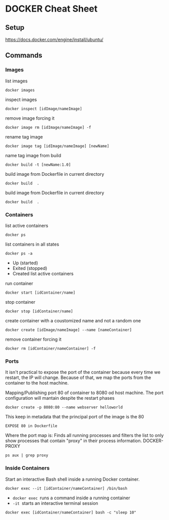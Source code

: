 # DOCKER Cheat Sheet
## Setup
https://docs.docker.com/engine/install/ubuntu/
## Commands
### Images

list images
```
docker images   
```
inspect images
```
docker inspect [idImage/nameImage]
```
remove image forcing it

```
docker image rm [idImage/nameImage] -f
```

rename tag image 
```
docker image tag [idImage/nameImage] [newName]
```

name tag image from build
```
docker build -t [newName:1.0]
```
build image from Dockerfile in current directory
```
docker build  .  
```
build image from Dockerfile in current directory
```
docker build  .  
```

### Containers
list active containers
```
docker ps   
```

list containers in all states
```
docker ps -a
```

* Up (started)
* Exited (stopped)
* Created
list active containers


run container  
```
docker start [idContainer/name]
```

stop container  
```
docker stop [idContainer/name]
```
create container with a coustomized name and not a random one  
```
docker create [idImage/nameImage] --name [nameContainer]
```
remove container  forcing it
```
docker rm [idContainer/nameContainer] -f
```
### Ports
It isn't practical to expose the port of the container because every time we restart, the IP will change. Because of that, we map the ports from the container to the host machine.

Mapping/Publishing port 80 of container to 8080 od host machine. The port configuration will mantain despite the restart phases
```
docker create -p 8080:80 --name webserver helloworld
```


This keep in metadata that the principal port of the image is the 80
```
EXPOSE 80 in Dockerfile
```
Where the port map is: Finds all running processes and filters the list to only show processes that contain "proxy" in their process information. DOCKER-PROXY
```
ps aux | grep proxy
```

### Inside Containers
Start an interactive Bash shell inside a running Docker container.
```
docker exec --it [idContainer/nameContainer] /bin/bash
```

- `docker exec `runs a command inside a running container
- `-it `starts an interactive terminal session


```
docker exec [idContainer/nameContainer] bash -c "sleep 10"
```